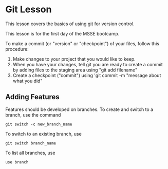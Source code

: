 # Git Lesson

This lesson covers the basics of using git for version control.

This lesson is for the first day of the MSSE bootcamp.

To make a commit (or "version" or "checkpoint") of your files,
follow this procedure: 

1. Make changes to your project that you would like to keep.
2. When you have your changes, tell git you are ready to create a commit by adding files to the staging area using "git add filename" 
3. Create a checkpoint ("commit") using 'git commit -m "message about what you did"

## Adding Features
Features should be developed on branches.
To create and switch to a branch, use the command

`git switch -c new_branch_name`

To switch to an existing branch, use

`git switch branch_name`

To list all branches, use

`use branch`
